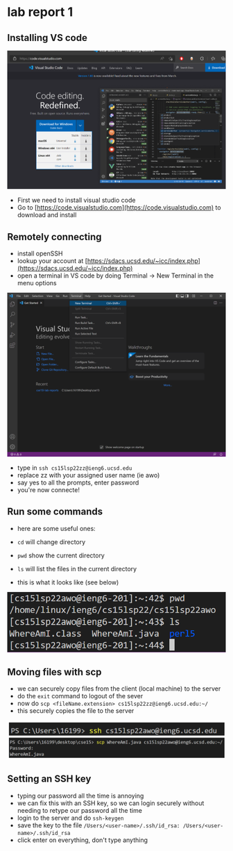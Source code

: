 # lab report 1

## Installing VS code

![image](VScode.png)

* First we need to install visual studio code
* Go to [https://code.visualstudio.com](https://code.visualstudio.com) to download and install


## Remotely connecting

* install openSSH
* lookup your account at [https://sdacs.ucsd.edu/~icc/index.php](https://sdacs.ucsd.edu/~icc/index.php)
* open a terminal in VS code by doing Terminal -> New Terminal in the menu options

![image](p2NewTerminal.png)

* type in `ssh cs15lsp22zz@ieng6.ucsd.edu` 
* replace zz with your assigned user name (ie awo)
* say yes to all the prompts, enter password
* you're now connecte!

## Run some commands
* here are some useful ones:
* `cd` will change directory
* `pwd` show the current directory
* `ls` will list the files in the current directory

* this is what it looks like (see below)

![image](p3RunCommands.png)

## Moving files with scp

* we can securely copy files from the client (local machine) to the server
* do the `exit` command to logout of the sever
* now do `scp <fileName.extension> cs15lsp22zz@ieng6.ucsd.edu:~/`
* this securely copies the file to the server

![image](p4scp.png)

## Setting an SSH key

* typing our password all the time is annoying
* we can fix this with an SSH key, so we can login securely without needing to retype our password all the time
* login to the server and do `ssh-keygen`
* save the key to the file `/Users/<user-name>/.ssh/id_rsa: /Users/<user-name>/.ssh/id_rsa`
* click enter on everything, don't type anything
